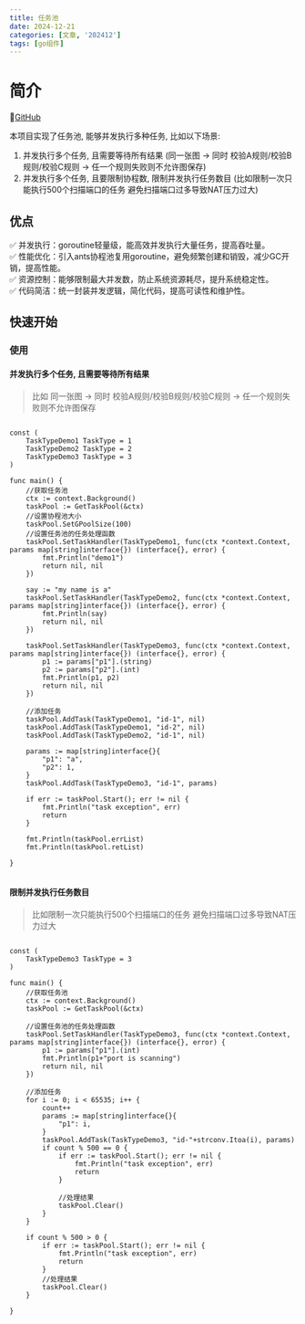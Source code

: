 ```yaml
---
title: 任务池
date: 2024-12-21
categories: [文章, '202412']
tags: [go组件]
---
```


# 简介

🔗[GitHub](https://github.com/graymonster0927/component/tree/main/taskpool)

本项目实现了任务池, 能够并发执行多种任务, 比如以下场景:  
1. 并发执行多个任务, 且需要等待所有结果 (同一张图 -> 同时 校验A规则/校验B规则/校验C规则 -> 任一个规则失败则不允许图保存)
2. 并发执行多个任务, 且要限制协程数, 限制并发执行任务数目 (比如限制一次只能执行500个扫描端口的任务 避免扫描端口过多导致NAT压力过大)

## 优点

✅ 并发执行：goroutine轻量级，能高效并发执行大量任务，提高吞吐量。  
✅ 性能优化：引入ants协程池复用goroutine，避免频繁创建和销毁，减少GC开销，提高性能。  
✅ 资源控制：能够限制最大并发数，防止系统资源耗尽，提升系统稳定性。  
✅ 代码简洁：统一封装并发逻辑，简化代码，提高可读性和维护性。

## 快速开始

### 使用

#### 并发执行多个任务, 且需要等待所有结果

> 比如 同一张图 -> 同时 校验A规则/校验B规则/校验C规则 -> 任一个规则失败则不允许图保存   
   
```

const (
	TaskTypeDemo1 TaskType = 1
	TaskTypeDemo2 TaskType = 2
	TaskTypeDemo3 TaskType = 3
)

func main() {
	//获取任务池
	ctx := context.Background()
	taskPool := GetTaskPool(&ctx)
	//设置协程池大小
    taskPool.SetGPoolSize(100)
	//设置任务池的任务处理函数
	taskPool.SetTaskHandler(TaskTypeDemo1, func(ctx *context.Context, params map[string]interface{}) (interface{}, error) {
		fmt.Println("demo1")
		return nil, nil
	})

	say := "my name is a"
	taskPool.SetTaskHandler(TaskTypeDemo2, func(ctx *context.Context, params map[string]interface{}) (interface{}, error) {
		fmt.Println(say)
		return nil, nil
	})

	taskPool.SetTaskHandler(TaskTypeDemo3, func(ctx *context.Context, params map[string]interface{}) (interface{}, error) {
		p1 := params["p1"].(string)
		p2 := params["p2"].(int)
		fmt.Println(p1, p2)
		return nil, nil
	})

	//添加任务
	taskPool.AddTask(TaskTypeDemo1, "id-1", nil)
	taskPool.AddTask(TaskTypeDemo1, "id-2", nil)
	taskPool.AddTask(TaskTypeDemo2, "id-1", nil)

	params := map[string]interface{}{
		"p1": "a",
		"p2": 1,
	}
	taskPool.AddTask(TaskTypeDemo3, "id-1", params)

	if err := taskPool.Start(); err != nil {
		fmt.Println("task exception", err)
		return
	}

	fmt.Println(taskPool.errList)
	fmt.Println(taskPool.retList)

}


```

#### 限制并发执行任务数目

> 比如限制一次只能执行500个扫描端口的任务 避免扫描端口过多导致NAT压力过大   
   
```

const (
	TaskTypeDemo3 TaskType = 3
)

func main() {
	//获取任务池
	ctx := context.Background()
	taskPool := GetTaskPool(&ctx)

	//设置任务池的任务处理函数
	taskPool.SetTaskHandler(TaskTypeDemo3, func(ctx *context.Context, params map[string]interface{}) (interface{}, error) {
		p1 := params["p1"].(int)
		fmt.Println(p1+"port is scanning")
		return nil, nil
	})

	//添加任务
    for i := 0; i < 65535; i++ {
        count++
        params := map[string]interface{}{
		    "p1": i,
	    }
        taskPool.AddTask(TaskTypeDemo3, "id-"+strconv.Itoa(i), params)
        if count % 500 == 0 {
            if err := taskPool.Start(); err != nil {
                fmt.Println("task exception", err)
                return
            }
            
            //处理结果
            taskPool.Clear()
        }
    }
    
    if count % 500 > 0 {
        if err := taskPool.Start(); err != nil {
            fmt.Println("task exception", err)
            return
        }
        //处理结果
        taskPool.Clear()
    }

}

```
